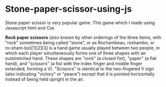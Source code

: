 # Stone-paper-scissor-using-js
Stone paper scissor is  very popular game .This game which I made using Javascript html and  Css


**Rock paper scissors** (also known by other orderings of the three items, with "rock" 
sometimes being called "stone", or as Rochambeau, roshambo, or ro-sham-bo)[1][2][3] is a 
hand game usually played between two people, in which each player simultaneously forms 
one of three shapes with an outstretched hand. These shapes are "rock" (a closed fist), "paper" 
(a flat hand), and "scissors" (a fist with the index finger and middle finger extended, forming a V). 
"Scissors" is identical to the two-fingered V sign (also indicating "victory" or "peace") except 
that it is pointed horizontally instead of being held upright in the air.
